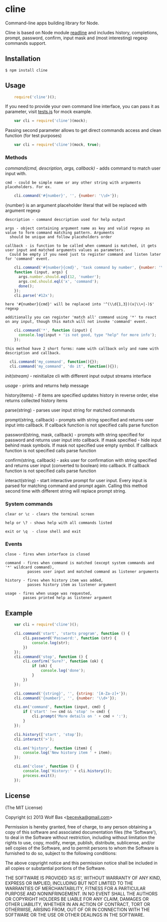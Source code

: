 cline
=====

Command-line apps building library for Node.

Cline is based on Node module [readline](http://nodejs.org/api/readline.html) and includes history, completions, prompt,
password, confirm, input mask and (most interesting) regexp commands support.

## Installation

    $ npm install cline

## Usage

```js
    require('cline')();
```

  If you need to provide your own command line interface,
  you can pass it as parameter, visit [tests.js]( https://github.com/kucoe/cline/blob/master/tests.js) for mock example.

```js
    var cli = require('cline')(mock);
```

  Passing second parameter allows to get direct commands access and clean function (for test purposes)

```js
    var cli = require('cline')(mock, true);
```

### Methods

  *command(cmd, description, args, callback)* - adds command to match user input with.

    cmd - could be simple name or any other string with arguments placeholders. For ex.

  ```js
      cli.command('#{number}', '', {number: '\\d+'});
  ```
  {number} is an argument placeholder literal that will be replaced with argument regexp

    description - command description used for help output

    args - object containing argument name as key and valid regexp as value to form command matching pattern. Arguments
      should be unique and follow placeholders order

    callback - is function to be called when command is matched, it gets user input and matched arguments values as parameters.
      Could be empty if you need just to register command and listen later for 'command' event.
  ```js
      cli.command('#{number}{cmd}', 'task command by number', {number: '\\d{1,3}', cmd: 'x|\\+|-'},
      function (input, args) {
        args.number.should.eql(12, 'number');
        args.cmd.should.eql('x', 'command');
        done();
      });
      cli.parse('#12x');
  ```
    here '#{number}{cmd}' will be replaced into '^(\\d{1,3})(x|\\+|-)$' regexp

    additionally you can register 'match all' command using '*' to react on any input, though this match will not invoke 'command' event.
  ```js
      cli.command('*', function (input) {
        console.log(input + 'is not good, type "help" for more info');
      });
  ```
    this method have 2 short forms: name with callback only and name with description and callback.

  ```js
    cli.command('my_command', function(){});
    cli.command('my_command', 'do it', function(){});
  ```

  *init(stream)* - reinitialize cli with different input output streams interface

  *usage* - prints and returns help message

  history(items) - if items are specified updates history in reverse order, else returns collected history items

  parse(string) - parses user input string for matched commands

  prompt(string, callback) - prompts with string specified and returns user input into callback.
      If callback function is not specified calls parse function

  password(string, mask, callback) - prompts with string specified for password and returns user input into callback.
          If mask specified - hide input behind mask symbols. If mask not specified use empty symbol.
          If callback function is not specified calls parse function

  confirm(string, callback) - asks user for confirmation with string specified and returns user input (converted to boolean) into callback.
          If callback function is not specified calls parse function

  interact(string) - start interactive prompt for user input. Every input is parsed for matching command and prompt again.
          Calling this method second time with different string will replace prompt string.

### System commands

    clear or \c - clears the terminal screen

    help or \? - shows help with all commands listed

    exit or \q  - close shell and exit

### Events

    close - fires when interface is closed

    command - fires when command is matched (except system commands and '*' wildcard command),
              passes user input and matched command as listener arguments

    history - fires when history item was added,
              passes history item as listener argument

    usage - fires when usage was requested,
            passes printed help as listener argument


## Example

```js
    var cli = require('cline')();

    cli.command('start', 'starts program', function () {
        cli.password('Password:', function (str) {
            console.log(str);
        })
    });
    cli.command('stop', function () {
        cli.confirm('Sure?', function (ok) {
            if (ok) {
                console.log('done');
            }
        })
    });

    cli.command('{string}', '', {string: '[A-Za-z]+'});
    cli.command('{number}', '', {number: '\\d+'});

    cli.on('command', function (input, cmd) {
        if ('start' !== cmd && 'stop' != cmd) {
            cli.prompt('More details on ' + cmd + ':');
        }
    });

    cli.history(['start', 'stop']);
    cli.interact('>');

    cli.on('history', function (item) {
        console.log('New history item ' + item);
    });

    cli.on('close', function () {
        console.log('History:' + cli.history());
        process.exit();
    });
```


## License

(The MIT License)

Copyright (c) 2013 Wolf Bas &lt;becevka@gmail.com&gt;

Permission is hereby granted, free of charge, to any person obtaining
a copy of this software and associated documentation files (the
'Software'), to deal in the Software without restriction, including
without limitation the rights to use, copy, modify, merge, publish,
distribute, sublicense, and/or sell copies of the Software, and to
permit persons to whom the Software is furnished to do so, subject to
the following conditions:

The above copyright notice and this permission notice shall be
included in all copies or substantial portions of the Software.

THE SOFTWARE IS PROVIDED 'AS IS', WITHOUT WARRANTY OF ANY KIND,
EXPRESS OR IMPLIED, INCLUDING BUT NOT LIMITED TO THE WARRANTIES OF
MERCHANTABILITY, FITNESS FOR A PARTICULAR PURPOSE AND NONINFRINGEMENT.
IN NO EVENT SHALL THE AUTHORS OR COPYRIGHT HOLDERS BE LIABLE FOR ANY
CLAIM, DAMAGES OR OTHER LIABILITY, WHETHER IN AN ACTION OF CONTRACT,
TORT OR OTHERWISE, ARISING FROM, OUT OF OR IN CONNECTION WITH THE
SOFTWARE OR THE USE OR OTHER DEALINGS IN THE SOFTWARE.

